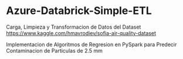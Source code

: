 # Azure-Databrick-Simple-ETL

Carga, Limpieza y Transformacion de Datos del Dataset
https://www.kaggle.com/hmavrodiev/sofia-air-quality-dataset

Implementacion de Algoritmos de Regresion en PySpark para 
Predecir Contaminacion de Particulas de 2.5 mm
